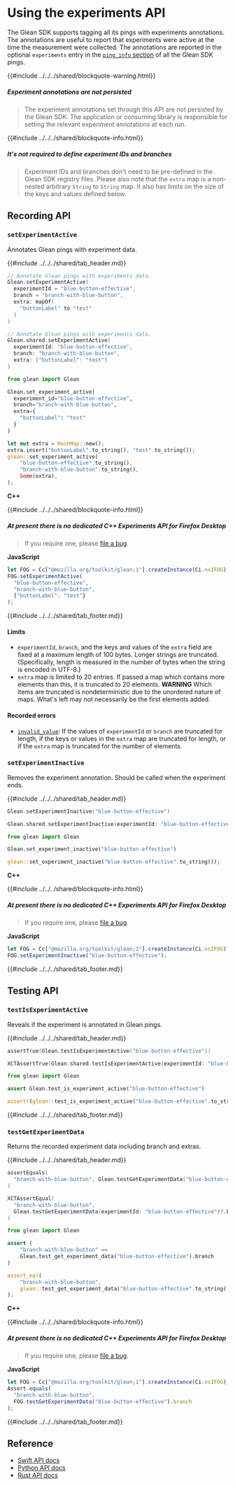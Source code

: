 # Using the experiments API

The Glean SDK supports tagging all its pings with experiments annotations. The annotations are useful to report that experiments were active at the time the measurement were collected. The annotations are reported in the optional `experiments` entry in the [`ping_info` section](../../user/pings/index.md) of all the Glean SDK pings.

{{#include ../../../shared/blockquote-warning.html}}

##### Experiment annotations are not persisted

> The experiment annotations set through this API are not persisted by the Glean SDK.
> The application or consuming library is responsible for setting the relevant experiment annotations at each run.

{{#include ../../../shared/blockquote-info.html}}

##### It's not required to define experiment IDs and branches

> Experiment IDs and branches don't need to be pre-defined in the Glean SDK registry files.
> Please also note that the `extra` map is a non-nested arbitrary `String` to `String` map. It also has limits on the size of the keys and values defined below.

## Recording API

### `setExperimentActive`

Annotates Glean pings with experiment data.

{{#include ../../../shared/tab_header.md}}

<div data-lang="Kotlin" class="tab">

```Kotlin
// Annotate Glean pings with experiments data.
Glean.setExperimentActive(
  experimentId = "blue-button-effective",
  branch = "branch-with-blue-button",
  extra: mapOf(
    "buttonLabel" to "test"
  )
)
```
</div>

<div data-lang="Java" class="tab"></div>

<div data-lang="Swift" class="tab">

```Swift
// Annotate Glean pings with experiments data.
Glean.shared.setExperimentActive(
  experimentId: "blue-button-effective",
  branch: "branch-with-blue-button",
  extra: ["buttonLabel": "test"]
)
```
</div>

<div data-lang="Python" class="tab">

```Python
from glean import Glean

Glean.set_experiment_active(
  experiment_id="blue-button-effective",
  branch="branch-with-blue-button",
  extra={
    "buttonLabel": "test"
  }
)
```
</div>

<div data-lang="JavaScript" class="tab"></div>

<div data-lang="Rust" class="tab">

```Rust
let mut extra = HashMap::new();
extra.insert("buttonLabel".to_string(), "test".to_string());
glean::set_experiment_active(
    "blue-button-effective".to_string(),
    "branch-with-blue-button".to_string(),
    Some(extra),
);
```
</div>

<div data-lang="Firefox Desktop" class="tab">

**C++**

{{#include ../../../shared/blockquote-info.html}}

##### At present there is no dedicated C++ Experiments API for Firefox Desktop

> If you require one, please [file a bug](https://bugzilla.mozilla.org/enter_bug.cgi?product=Toolkit&component=Telemetry).

**JavaScript**

```js
let FOG = Cc["@mozilla.org/toolkit/glean;1"].createInstance(Ci.nsIFOG);
FOG.setExperimentActive(
  "blue-button-effective",
  "branch-with-blue-button",
  {"buttonLabel": "test"}
);
```
</div>

{{#include ../../../shared/tab_footer.md}}

#### Limits

* `experimentId`, `branch`, and the keys and values of the `extra`
  field are fixed at a maximum length of 100 bytes.
  Longer strings are truncated.
  (Specifically, length is measured in the number of bytes when the string is encoded in UTF-8.)
* `extra` map is limited to 20 entries.
  If passed a map which contains more elements than this, it is truncated to 20 elements.
  **WARNING** Which items are truncated is nondeterministic due to the unordered nature of maps.
  What's left may not necessarily be the first elements added.

#### Recorded errors

* [`invalid_value`](../../user/metrics/error-reporting.md):
  If the values of `experimentId` or `branch` are truncated for length,
  if the keys or values in the `extra` map are truncated for length,
  or if the `extra` map is truncated for the number of elements.

### `setExperimentInactive`

Removes the experiment annotation.
Should be called when the experiment ends.

{{#include ../../../shared/tab_header.md}}

<div data-lang="Kotlin" class="tab">

```Kotlin
Glean.setExperimentInactive("blue-button-effective")
```
</div>

<div data-lang="Java" class="tab"></div>

<div data-lang="Swift" class="tab">

```Swift
Glean.shared.setExperimentInactive(experimentId: "blue-button-effective")
```
</div>

<div data-lang="Python" class="tab">

```Python
from glean import Glean

Glean.set_experiment_inactive("blue-button-effective")
```
</div>

<div data-lang="JavaScript" class="tab"></div>

<div data-lang="Rust" class="tab">

```Rust
glean::set_experiment_inactive("blue-button-effective".to_string());
```
</div>

<div data-lang="Firefox Desktop" class="tab">

**C++**

{{#include ../../../shared/blockquote-info.html}}

##### At present there is no dedicated C++ Experiments API for Firefox Desktop

> If you require one, please [file a bug](https://bugzilla.mozilla.org/enter_bug.cgi?product=Toolkit&component=Telemetry).

**JavaScript**

```js
let FOG = Cc["@mozilla.org/toolkit/glean;1"].createInstance(Ci.nsIFOG);
FOG.setExperimentInactive("blue-button-effective");
```
</div>

{{#include ../../../shared/tab_footer.md}}

## Testing API

### `testIsExperimentActive`

Reveals if the experiment is annotated in Glean pings.

{{#include ../../../shared/tab_header.md}}

<div data-lang="Kotlin" class="tab">

```Kotlin
assertTrue(Glean.testIsExperimentActive("blue-button-effective"))
```
</div>

<div data-lang="Java" class="tab"></div>

<div data-lang="Swift" class="tab">

```Swift
XCTAssertTrue(Glean.shared.testIsExperimentActive(experimentId: "blue-button-effective"))
```
</div>

<div data-lang="Python" class="tab">

```Python
from glean import Glean

assert Glean.test_is_experiment_active("blue-button-effective")
```
</div>

<div data-lang="JavaScript" class="tab"></div>

<div data-lang="Rust" class="tab">

```Rust
assert!(glean::test_is_experiment_active("blue-button-effective".to_string());
```
</div>

<div data-lang="Firefox Desktop" class="tab"></div>

{{#include ../../../shared/tab_footer.md}}

### `testGetExperimentData`

Returns the recorded experiment data including branch and extras.

{{#include ../../../shared/tab_header.md}}

<div data-lang="Kotlin" class="tab">

```Kotlin
assertEquals(
  "branch-with-blue-button", Glean.testGetExperimentData("blue-button-effective")?.branch
)
```
</div>

<div data-lang="Java" class="tab"></div>

<div data-lang="Swift" class="tab">

```Swift
XCTAssertEqual(
  "branch-with-blue-button",
  Glean.testGetExperimentData(experimentId: "blue-button-effective")?.branch
)
```
</div>

<div data-lang="Python" class="tab">

```Python
from glean import Glean

assert (
    "branch-with-blue-button" ==
    Glean.test_get_experiment_data("blue-button-effective").branch
)
```
</div>

<div data-lang="JavaScript" class="tab"></div>

<div data-lang="Rust" class="tab">

```Rust
assert_eq!(
    "branch-with-blue-button",
    glean::test_get_experiment_data("blue-button-effective".to_string()).branch,
);
```
</div>

<div data-lang="Firefox Desktop" class="tab">

**C++**

{{#include ../../../shared/blockquote-info.html}}

##### At present there is no dedicated C++ Experiments API for Firefox Desktop

> If you require one, please [file a bug](https://bugzilla.mozilla.org/enter_bug.cgi?product=Toolkit&component=Telemetry).

**JavaScript**

```js
let FOG = Cc["@mozilla.org/toolkit/glean;1"].createInstance(Ci.nsIFOG);
Assert.equals(
  "branch-with-blue-button",
  FOG.testGetExperimentData("blue-button-effective").branch
);
```
</div>

{{#include ../../../shared/tab_footer.md}}

## Reference

* [Swift API docs](../../../swift/Classes/QuantityMetricType.html)
* [Python API docs](../../../python/glean/metrics/quantity.html)
* [Rust API docs](../../../docs/glean/private/quantity/struct.QuantityMetric.html)
